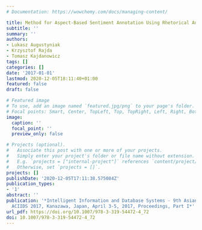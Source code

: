 ```yaml
---
# Documentation: https://wowchemy.com/docs/managing-content/

title: Method for Aspect-Based Sentiment Annotation Using Rhetorical Analysis
subtitle: ''
summary: ''
authors:
- Lukasz Augustyniak
- Krzysztof Rajda
- Tomasz Kajdanowicz
tags: []
categories: []
date: '2017-01-01'
lastmod: 2020-12-05T18:11:40+01:00
featured: false
draft: false

# Featured image
# To use, add an image named `featured.jpg/png` to your page's folder.
# Focal points: Smart, Center, TopLeft, Top, TopRight, Left, Right, BottomLeft, Bottom, BottomRight.
image:
  caption: ''
  focal_point: ''
  preview_only: false

# Projects (optional).
#   Associate this post with one or more of your projects.
#   Simply enter your project's folder or file name without extension.
#   E.g. `projects = ["internal-project"]` references `content/project/deep-learning/index.md`.
#   Otherwise, set `projects = []`.
projects: []
publishDate: '2020-12-05T17:11:38.575084Z'
publication_types:
- '1'
abstract: ''
publication: '*Intelligent Information and Database Systems - 9th Asian Conference,
  ACIIDS 2017, Kanazawa, Japan, April 3-5, 2017, Proceedings, Part I*'
url_pdf: https://doi.org/10.1007/978-3-319-54472-4_72
doi: 10.1007/978-3-319-54472-4_72
---
```

